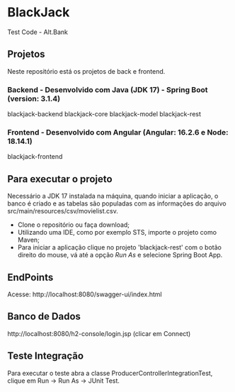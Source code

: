 # BlackJack
Test Code - Alt.Bank

## Projetos
Neste repositório está os projetos de back e frontend.
### Backend - Desenvolvido com Java (JDK 17) - Spring Boot (version: 3.1.4)
blackjack-backend
     blackjack-core
     blackjack-model
     blackjack-rest
### Frontend - Desenvolvido com Angular (Angular: 16.2.6 e Node: 18.14.1)
blackjack-frontend
     

## Para executar o projeto
Necessário a JDK 17 instalada na máquina, quando iniciar a aplicação, o banco é criado e as tabelas são populadas com as informações do arquivo src/main/resources/csv/movielist.csv.
 -  Clone o repositório ou faça download;
 -  Utilizando uma IDE, como por exemplo STS, importe o projeto como Maven;
 -  Para iniciar a aplicação clique no projeto 'blackjack-rest' com o botão direito do mouse, vá até a opção *Run As* e selecione Spring Boot App.

## EndPoints
Acesse: http://localhost:8080/swagger-ui/index.html

## Banco de Dados
http://localhost:8080/h2-console/login.jsp
(clicar em Connect)

## Teste Integração
Para executar o teste abra a classe ProducerControllerIntegrationTest, clique em Run -> Run As -> JUnit Test. 



